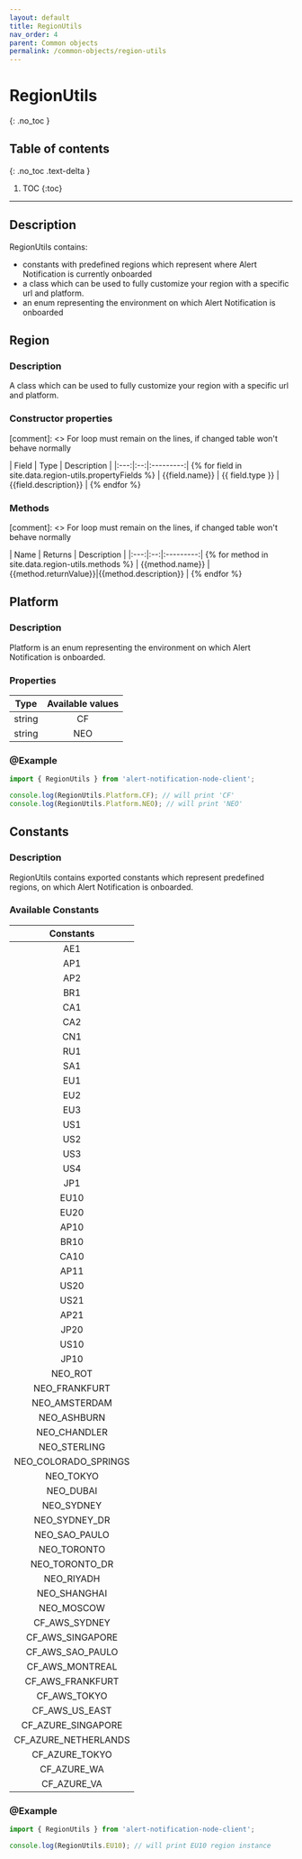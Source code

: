 ```yaml
---
layout: default
title: RegionUtils
nav_order: 4
parent: Common objects
permalink: /common-objects/region-utils
---
```


# RegionUtils
{: .no_toc }

## Table of contents
{: .no_toc .text-delta }

1. TOC
{:toc}

---

## Description

RegionUtils contains:
* constants with predefined regions which represent where Alert Notification is currently onboarded
* a class which can be used to fully customize your region with a specific url and platform.
* an enum representing the environment on which Alert Notification is onboarded

## Region

### Description

A class which can be used to fully customize your region with a specific url and platform.

### Constructor properties

[comment]: <> For loop must remain on the lines, if changed table won't behave normally

| Field | Type | Description |
|:---:|:--:|:---------:| {% for field in site.data.region-utils.propertyFields %}
| {{field.name}} | {{ field.type }} | {{field.description}} | {% endfor %}

### Methods

[comment]: <> For loop must remain on the lines, if changed table won't behave normally

| Name | Returns | Description |
|:---:|:--:|:---------:| {% for method in site.data.region-utils.methods %}
| {{method.name}} | {{method.returnValue}}|{{method.description}} | {% endfor %}

## Platform

### Description

Platform is an enum representing the environment on which Alert Notification is onboarded.

### Properties

| Type  | Available values |
|:-----:|:----------------:|
|string |        CF        |
|string |        NEO       |

### @Example

```js
import { RegionUtils } from 'alert-notification-node-client';

console.log(RegionUtils.Platform.CF); // will print 'CF'
console.log(RegionUtils.Platform.NEO); // will print 'NEO'
```

## Constants

### Description

RegionUtils contains exported constants which represent predefined regions, on which Alert Notification is onboarded.

### Available Constants

| Constants |
|:---------:|
|    AE1    |
|    AP1    |
|    AP2    |
|    BR1    |
|    CA1    |
|    CA2    |
|    CN1    |
|    RU1    |
|    SA1    |
|    EU1    |
|    EU2    |
|    EU3    |
|    US1    |
|    US2    |
|    US3    |
|    US4    |
|    JP1    |
|    EU10   |
|    EU20   |
|    AP10   |
|    BR10   |
|    CA10   |
|    AP11   |
|    US20   |
|    US21   |
|    AP21   |
|    JP20   |
|    US10   |
|    JP10   |
|   NEO_ROT |
| NEO_FRANKFURT |
| NEO_AMSTERDAM |
| NEO_ASHBURN   |
| NEO_CHANDLER  |
| NEO_STERLING  |
| NEO_COLORADO_SPRINGS |
| NEO_TOKYO |
| NEO_DUBAI |
| NEO_SYDNEY |
| NEO_SYDNEY_DR |
| NEO_SAO_PAULO |
| NEO_TORONTO |
| NEO_TORONTO_DR |
| NEO_RIYADH |
| NEO_SHANGHAI |
| NEO_MOSCOW |
| CF_AWS_SYDNEY |
| CF_AWS_SINGAPORE |
| CF_AWS_SAO_PAULO |
| CF_AWS_MONTREAL |
| CF_AWS_FRANKFURT |
| CF_AWS_TOKYO |
| CF_AWS_US_EAST |
| CF_AZURE_SINGAPORE |
| CF_AZURE_NETHERLANDS |
| CF_AZURE_TOKYO |
| CF_AZURE_WA |
| CF_AZURE_VA |

### @Example

```js
import { RegionUtils } from 'alert-notification-node-client';

console.log(RegionUtils.EU10); // will print EU10 region instance
```